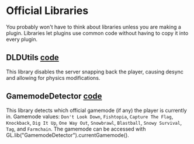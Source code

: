 # Official Libraries

You probably won't have to think about libraries unless you are making a plugin. Libraries let plugins use common code without having to copy it into every plugin.

## DLDUtils [code](./DLDUtils.js)

This library disables the server snapping back the player, causing desync and allowing for physics modifications.

## GamemodeDetector [code](./GamemodeDetector.js)

This library detects which official gamemode (if any) the player is currently in. Gamemode values: `Don't Look Down`, `Fishtopia`, `Capture The Flag`, `Knockback`, `Dig It Up`, `One Way Out`, `Snowbrawl`, `Blastball`, `Snowy Survival`, `Tag`, and `Farmchain`. The gamemode can be accessed with GL.lib("GamemodeDetector").currentGamemode().
